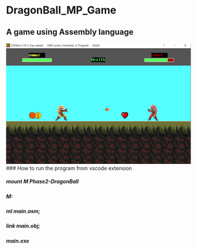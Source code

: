 # DragonBall_MP_Game
## A game using Assembly language
<img src="/Phase2-DragonBall/DragonBall.png">
### How to run the program from vscode extension

##### mount M Phase2-DragonBall
##### M:
##### ml main.asm;
##### link main.obj;
##### main.exe